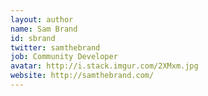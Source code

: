 ```yaml
---
layout: author
name: Sam Brand
id: sbrand
twitter: samthebrand
job: Community Developer
avatar: http://i.stack.imgur.com/2XMxm.jpg
website: http://samthebrand.com/
---
```


